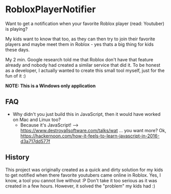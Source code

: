 # RobloxPlayerNotifier
Want to get a notification when your favorite Roblox player (read: Youtuber) is playing?

My kids want to know that too, as they can then try to join their favorite players and maybe meet them in Roblox - yes thats a big thing for kids these days.

My 2 min. Google research told me that Roblox don't have that feature already and nobody had created a similar service that did it. 
To be honest as a developer, I actually wanted to create this small tool myself, just for the fun of it :)

**NOTE: This is a Windows only application**

## FAQ
- Why didn't you just build this in JavaScript, then it would have worked on Mac and Linux too?
  - Because it's JavaScript! --> https://www.destroyallsoftware.com/talks/wat ... you want more? Ok, https://hackernoon.com/how-it-feels-to-learn-javascript-in-2016-d3a717dd577f


## History
This project was originally created as a quick and dirty solution for my kids to get notified when there favorite youtubers came online in Roblox. Yes, I know, a tool you cannot live without :P
Don't take it too serious as it was created in a few hours. However, it solved the "problem" my kids had :)
